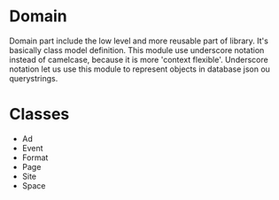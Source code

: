 # Domain

Domain part include the low level and more reusable part of library. It's basically class model definition.
This module use underscore notation instead of camelcase, because it is more 'context flexible'. 
Underscore notation let us use this module to represent objects in database json ou querystrings.

# Classes
* Ad
* Event
* Format
* Page
* Site
* Space


